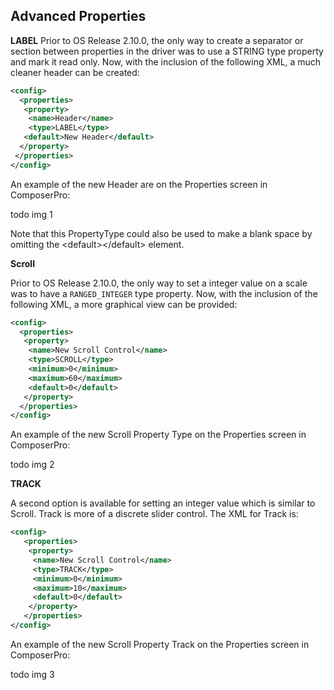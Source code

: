 ## Advanced Properties

**LABEL**
Prior to OS Release 2.10.0, the only way to create a separator or section between properties in the driver was to use a STRING type property and mark it read only. Now, with the inclusion of the following XML, a much cleaner header can be created:

```xml
<config>
  <properties>
   <property>
    <name>Header</name>
    <type>LABEL</type>
   <default>New Header</default>
  </property>
 </properties>
</config>
```

An example of the new Header are on the Properties screen in ComposerPro:

todo img 1


Note that this PropertyType could also be used to make a blank space by omitting the \<default\>\</default\> element.



**Scroll**

Prior to OS Release 2.10.0, the only way to set a integer value on a scale was to have a `RANGED_INTEGER` type property. Now, with the inclusion of the following XML, a more graphical view can be provided:

```xml
<config>
  <properties>
   <property>
    <name>New Scroll Control</name>
    <type>SCROLL</type>
    <minimum>0</minimum>
    <maximum>60</maximum>
    <default>0</default>
   </property>
  </properties>
</config>
```

An example of the new Scroll Property Type on the Properties screen in ComposerPro:

todo img 2


**TRACK**

A second option is available for setting an integer value which is similar to Scroll. Track is more of a discrete slider control. The XML for Track is:

```xml
<config>
   <properties>
    <property>
     <name>New Scroll Control</name>
     <type>TRACK</type>
     <minimum>0</minimum>
     <maximum>10</maximum>
     <default>0</default>
    </property>
   </properties>
</config>
```

An example of the new Scroll Property Track on the Properties screen in ComposerPro:


todo img 3

